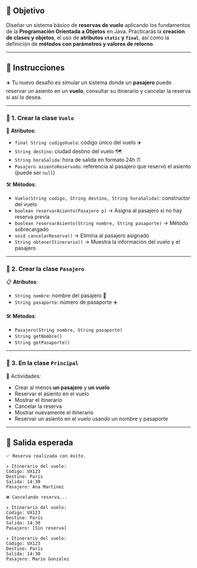## 🎯 Objetivo

Diseñar un sistema básico de **reservas de vuelo** aplicando los fundamentos de la **Programación Orientada a Objetos** en Java. Practicarás la **creación de clases y objetos**, el uso de **atributos `static` y `final`**, así como la definición de **métodos con parámetros y valores de retorno**.

---

## 📝 Instrucciones

✈️ Tu nuevo desafío es simular un sistema donde un **pasajero** puede reservar un asiento en un **vuelo**, consultar su itinerario y cancelar la reserva si así lo desea.

---

### 🧱 1. Crear la clase `Vuelo`

🔐 **Atributos**:  
- `final String codigoVuelo`: código único del vuelo ✈️  
- `String destino`: ciudad destino del vuelo 🗺️  
- `String horaSalida`: hora de salida en formato 24h ⏰  
- `Pasajero asientoReservado`: referencia al pasajero que reservó el asiento (puede ser `null`)

🛠️ **Métodos**:  
- `Vuelo(String codigo, String destino, String horaSalida)`: constructor del vuelo  
- `boolean reservarAsiento(Pasajero p)` → Asigna al pasajero si no hay reserva previa  
- `boolean reservarAsiento(String nombre, String pasaporte)` → Método sobrecargado  
- `void cancelarReserva()` → Elimina al pasajero asignado  
- `String obtenerItinerario()` → Muestra la información del vuelo y el pasajero

---

### 👤 2. Crear la clase `Pasajero`

📋 **Atributos**:  
- `String nombre`: nombre del pasajero 👤  
- `String pasaporte`: número de pasaporte ✈️

🛠️ **Métodos**:  
- `Pasajero(String nombre, String pasaporte)`  
- `String getNombre()`  
- `String getPasaporte()`

---

### 🚀 3. En la clase `Principal`

📌 Actividades:  
- Crear al menos **un pasajero** y **un vuelo**  
- Reservar el asiento en el vuelo  
- Mostrar el itinerario  
- Cancelar la reserva  
- Mostrar nuevamente el itinerario
- Reservar un asiento en el vuelo usando un nombre y pasaporte

---

## 🧩 Salida esperada

```plaintext
✅ Reserva realizada con éxito.

✈️ Itinerario del vuelo:
Código: UX123
Destino: París
Salida: 14:30
Pasajero: Ana Martínez

❌ Cancelando reserva...

✈️ Itinerario del vuelo:
Código: UX123
Destino: París
Salida: 14:30
Pasajero: [Sin reserva]

✈️ Itinerario del vuelo:
Código: UX123
Destino: París
Salida: 14:30
Pasajero: Mario Gonzalez
